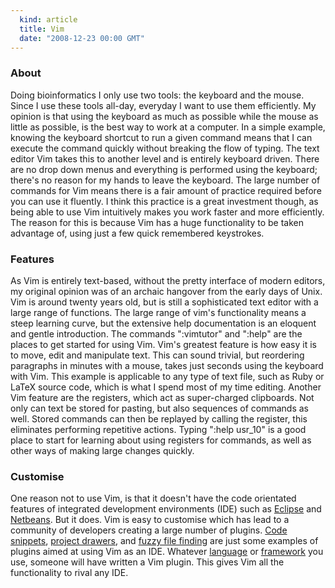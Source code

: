 ```yaml
---
  kind: article
  title: Vim
  date: "2008-12-23 00:00 GMT"
---
```


### About

Doing bioinformatics I only use two tools: the keyboard and the mouse. Since I
use these tools all-day, everyday I want to use them efficiently. My opinion is
that using the keyboard as much as possible while the mouse as little as
possible, is the best way to work at a computer. In a simple example, knowing
the keyboard shortcut to run a given command means that I can execute the
command quickly without breaking the flow of typing.  The text editor Vim takes
this to another level and is entirely keyboard driven. There are no drop down
menus and everything is performed using the keyboard; there's no reason for my
hands to leave the keyboard. The large number of commands for Vim means there
is a fair amount of practice required before you can use it fluently. I think
this practice is a great investment though, as being able to use Vim
intuitively makes you work faster and more efficiently. The reason for this is
because Vim has a huge functionality to be taken advantage of, using just a few
quick remembered keystrokes.

### Features

As Vim is entirely text-based, without the pretty interface of modern editors,
my original opinion was of an archaic hangover from the early days of Unix. Vim
is around twenty years old, but is still a sophisticated text editor with a
large range of functions. The large range of vim's functionality means a steep
learning curve, but the extensive help documentation is an eloquent and gentle
introduction. The commands ":vimtutor" and ":help" are the places to get
started for using Vim. Vim's greatest feature is how easy it is to move, edit
and manipulate text. This can sound trivial, but reordering paragraphs in
minutes with a mouse, takes just seconds using the keyboard with Vim. This
example is applicable to any type of text file, such as Ruby or LaTeX source
code, which is what I spend most of my time editing. Another Vim feature are
the registers, which act as super-charged clipboards. Not only can text be
stored for pasting, but also sequences of commands as well. Stored commands can
then be replayed by calling the register, this eliminates performing repetitive
actions. Typing ":help usr_10" is a good place to start for learning about
using registers for commands, as well as other ways of making large changes
quickly.

### Customise

One reason not to use Vim, is that it doesn't have the code orientated features
of integrated development environments (IDE) such as [Eclipse][eclipse] and
[Netbeans][netbeans]. But it does. Vim is easy to customise which has lead to a
community of developers creating a large number of plugins. [Code
snippets][snippets], [project drawers][nerd], and [fuzzy file finding][fuzzy]
are just some examples of plugins aimed at using Vim as an IDE. Whatever
[language][latex] or [framework][rails] you use, someone will have written a
Vim plugin. This gives Vim all the functionality to rival any IDE.

[eclipse]: http://www.eclipse.org/
[netbeans]: http://www.netbeans.org/
[snippets]: http://www.vim.org/scripts/script.php?script_id=1318
[nerd]: http://www.vim.org/scripts/script.php?script_id=1658
[fuzzy]: http://www.vim.org/scripts/script.php?script_id=1984
[latex]: http://vim-latex.sourceforge.net/
[rails]: http://www.vim.org/scripts/script.php?script_id=1567
